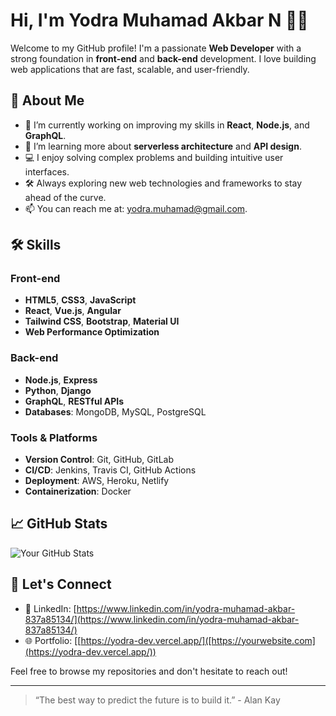 # Hi, I'm Yodra Muhamad Akbar N 👨‍💻

Welcome to my GitHub profile! I'm a passionate **Web Developer** with a strong foundation in **front-end** and **back-end** development. I love building web applications that are fast, scalable, and user-friendly.

## 🚀 About Me
- 🔭 I’m currently working on improving my skills in **React**, **Node.js**, and **GraphQL**.
- 🌱 I’m learning more about **serverless architecture** and **API design**.
- 💻 I enjoy solving complex problems and building intuitive user interfaces.
- 🛠️ Always exploring new web technologies and frameworks to stay ahead of the curve.
- 📫 You can reach me at: [yodra.muhamad@gmail.com](mailto:yodra.muhamad@gmail.com).

## 🛠️ Skills
### Front-end
- **HTML5**, **CSS3**, **JavaScript**
- **React**, **Vue.js**, **Angular**
- **Tailwind CSS**, **Bootstrap**, **Material UI**
- **Web Performance Optimization**

### Back-end
- **Node.js**, **Express**
- **Python**, **Django**
- **GraphQL**, **RESTful APIs**
- **Databases**: MongoDB, MySQL, PostgreSQL

### Tools & Platforms
- **Version Control**: Git, GitHub, GitLab
- **CI/CD**: Jenkins, Travis CI, GitHub Actions
- **Deployment**: AWS, Heroku, Netlify
- **Containerization**: Docker

## 📈 GitHub Stats
![Your GitHub Stats](https://github-readme-stats.vercel.app/api?username=yodraMuhammad&show_icons=true&hide_title=true&count_private=true&hide=prs)

## 💬 Let's Connect
- 💼 LinkedIn: [https://www.linkedin.com/in/yodra-muhamad-akbar-837a85134/](https://www.linkedin.com/in/yodra-muhamad-akbar-837a85134/)
- 🌐 Portfolio: [[https://yodra-dev.vercel.app/]([https://yourwebsite.com](https://yodra-dev.vercel.app/))

Feel free to browse my repositories and don't hesitate to reach out!

---

> “The best way to predict the future is to build it.” - Alan Kay
